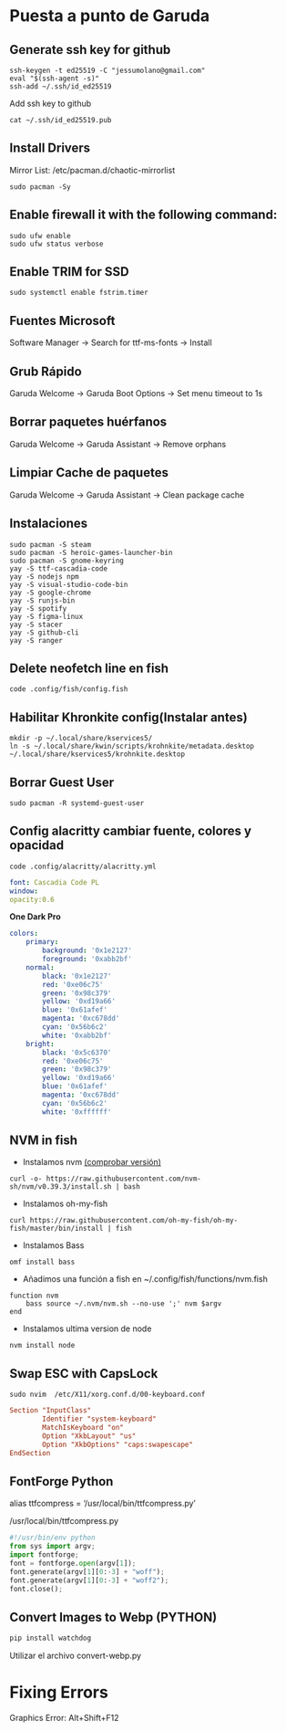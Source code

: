 # Puesta a punto de Garuda
## Generate ssh key for github
```fish
ssh-keygen -t ed25519 -C "jessumolano@gmail.com"
eval "$(ssh-agent -s)"
ssh-add ~/.ssh/id_ed25519
```
Add ssh key to github
```fish
cat ~/.ssh/id_ed25519.pub
```
## Install Drivers
Mirror List: /etc/pacman.d/chaotic-mirrorlist
```fish
sudo pacman -Sy
```
## Enable firewall it with the following command:
```fish
sudo ufw enable
sudo ufw status verbose
```
## Enable TRIM for SSD
```fish
sudo systemctl enable fstrim.timer
```
## Fuentes Microsoft
Software Manager → Search for ttf-ms-fonts → Install
## Grub Rápido
Garuda Welcome → Garuda Boot Options → Set menu timeout to 1s
## Borrar paquetes huérfanos
Garuda Welcome → Garuda Assistant → Remove orphans
## Limpiar Cache de paquetes
Garuda Welcome → Garuda Assistant → Clean package cache
## Instalaciones
```fish
sudo pacman -S steam
sudo pacman -S heroic-games-launcher-bin
sudo pacman -S gnome-keyring
yay -S ttf-cascadia-code
yay -S nodejs npm
yay -S visual-studio-code-bin
yay -S google-chrome
yay -S runjs-bin
yay -S spotify
yay -S figma-linux
yay -S stacer
yay -S github-cli
yay -S ranger
```
## Delete neofetch line en fish
```fish
code .config/fish/config.fish
```
## Habilitar Khronkite config(Instalar antes)
```fish
mkdir -p ~/.local/share/kservices5/
ln -s ~/.local/share/kwin/scripts/krohnkite/metadata.desktop
~/.local/share/kservices5/krohnkite.desktop
```
## Borrar Guest User
```fish
sudo pacman -R systemd-guest-user
```
## Config alacritty cambiar fuente, colores y opacidad
```fish
code .config/alacritty/alacritty.yml
```
```yml
font: Cascadia Code PL
window:
opacity:0.6
```
**One Dark Pro**
```yml
colors:
    primary:
        background: '0x1e2127'
        foreground: '0xabb2bf'
    normal:
        black: '0x1e2127'
        red: '0xe06c75'
        green: '0x98c379'
        yellow: '0xd19a66'
        blue: '0x61afef'
        magenta: '0xc678dd'
        cyan: '0x56b6c2'
        white: '0xabb2bf'
    bright:
        black: '0x5c6370'
        red: '0xe06c75'
        green: '0x98c379'
        yellow: '0xd19a66'
        blue: '0x61afef'
        magenta: '0xc678dd'
        cyan: '0x56b6c2'
        white: '0xffffff'
```

## NVM in fish
- Instalamos nvm [(comprobar versión)](https://github.com/nvm-sh/nvm)
```fish
curl -o- https://raw.githubusercontent.com/nvm-sh/nvm/v0.39.3/install.sh | bash
```
- Instalamos oh-my-fish
```fish
curl https://raw.githubusercontent.com/oh-my-fish/oh-my-fish/master/bin/install | fish
```
- Instalamos Bass
```fish
omf install bass
```
- Añadimos una función a fish en ~/.config/fish/functions/nvm.fish
```
function nvm
    bass source ~/.nvm/nvm.sh --no-use ';' nvm $argv
end
```
- Instalamos ultima version de node
```fish
nvm install node
```

## Swap ESC with CapsLock
```fish
sudo nvim  /etc/X11/xorg.conf.d/00-keyboard.conf
```

```conf
Section "InputClass"
        Identifier "system-keyboard"
        MatchIsKeyboard "on"
        Option "XkbLayout" "us"
        Option "XkbOptions" "caps:swapescape"
EndSection
```

## FontForge Python
alias ttfcompress =  ‘/usr/local/bin/ttfcompress.py’

/usr/local/bin/ttfcompress.py
```python
#!/usr/bin/env python
from sys import argv;
import fontforge;
font = fontforge.open(argv[1]);
font.generate(argv[1][0:-3] + "woff");
font.generate(argv[1][0:-3] + "woff2");
font.close();
```

## Convert Images to Webp (PYTHON)
```bash
pip install watchdog
```
Utilizar el archivo convert-webp.py

# Fixing Errors
Graphics Error: Alt+Shift+F12
